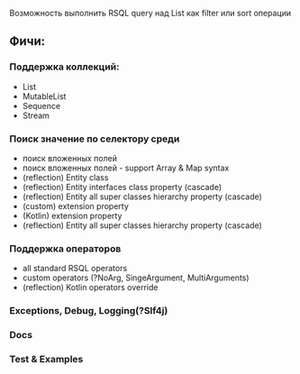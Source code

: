 Возможность выполнить RSQL query над List<Entity> как filter или sort операции

## Фичи:
### Поддержка коллекций:
- List<Entity>
- MutableList<Entity>
- Sequence<Entity>
- Stream<Entity>

### Поиск значение по селектору среди
- поиск вложенных полей
- поиск вложенных полей - support Array & Map syntax
- (reflection) Entity class
- (reflection) Entity interfaces class property (cascade)
- (reflection) Entity all super classes hierarchy property (cascade)
- (custom) extension property
- (Kotlin) extension property
- (reflection) Entity all super classes hierarchy property (cascade)

### Поддержка операторов
- all standard RSQL operators
- custom operators (?NoArg, SingeArgument, MultiArguments)
- (reflection) Kotlin operators override

### Exceptions, Debug,  Logging(?Slf4j)
### Docs
### Test & Examples
### 